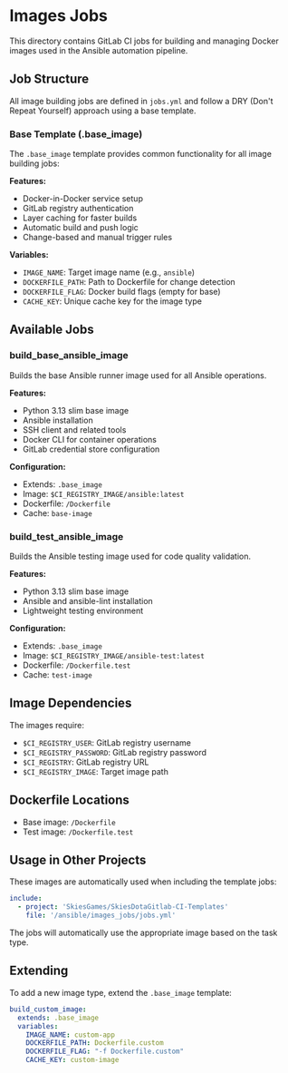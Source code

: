 # Images Jobs

This directory contains GitLab CI jobs for building and managing Docker images used in the Ansible automation pipeline.

## Job Structure

All image building jobs are defined in `jobs.yml` and follow a DRY (Don't Repeat Yourself) approach using a base template.

### Base Template (.base_image)

The `.base_image` template provides common functionality for all image building jobs:

**Features:**
- Docker-in-Docker service setup
- GitLab registry authentication
- Layer caching for faster builds
- Automatic build and push logic
- Change-based and manual trigger rules

**Variables:**
- `IMAGE_NAME`: Target image name (e.g., `ansible`)
- `DOCKERFILE_PATH`: Path to Dockerfile for change detection
- `DOCKERFILE_FLAG`: Docker build flags (empty for base)
- `CACHE_KEY`: Unique cache key for the image type

## Available Jobs

### build_base_ansible_image
Builds the base Ansible runner image used for all Ansible operations.

**Features:**
- Python 3.13 slim base image
- Ansible installation
- SSH client and related tools
- Docker CLI for container operations
- GitLab credential store configuration

**Configuration:**
- Extends: `.base_image`
- Image: `$CI_REGISTRY_IMAGE/ansible:latest`
- Dockerfile: `/Dockerfile`
- Cache: `base-image`

### build_test_ansible_image
Builds the Ansible testing image used for code quality validation.

**Features:**
- Python 3.13 slim base image
- Ansible and ansible-lint installation
- Lightweight testing environment

**Configuration:**
- Extends: `.base_image`
- Image: `$CI_REGISTRY_IMAGE/ansible-test:latest`
- Dockerfile: `/Dockerfile.test`
- Cache: `test-image`

## Image Dependencies

The images require:
- `$CI_REGISTRY_USER`: GitLab registry username
- `$CI_REGISTRY_PASSWORD`: GitLab registry password
- `$CI_REGISTRY`: GitLab registry URL
- `$CI_REGISTRY_IMAGE`: Target image path

## Dockerfile Locations

- Base image: `/Dockerfile`
- Test image: `/Dockerfile.test`

## Usage in Other Projects

These images are automatically used when including the template jobs:

```yaml
include:
  - project: 'SkiesGames/SkiesDotaGitlab-CI-Templates'
    file: '/ansible/images_jobs/jobs.yml'
```

The jobs will automatically use the appropriate image based on the task type.

## Extending

To add a new image type, extend the `.base_image` template:

```yaml
build_custom_image:
  extends: .base_image
  variables:
    IMAGE_NAME: custom-app
    DOCKERFILE_PATH: Dockerfile.custom
    DOCKERFILE_FLAG: "-f Dockerfile.custom"
    CACHE_KEY: custom-image
``` 
